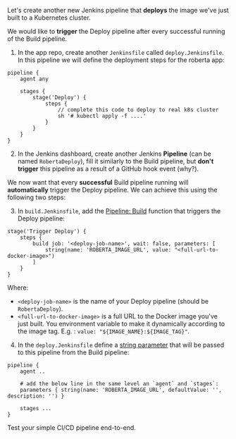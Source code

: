 
Let's create another new Jenkins pipeline that **deploys** the image we've just built to a Kubernetes cluster.

We would like to **trigger** the Deploy pipeline after every successful running of the Build pipeline.

1. In the app repo, create another `Jenkinsfile` called `deploy.Jenkinsfile`. In this pipeline we will define the deployment steps for the roberta app:
```text
pipeline {
    agent any
    
    stages {
        stage('Deploy') {
            steps {
                // complete this code to deploy to real k8s cluster
                sh '# kubectl apply -f ....'
            }
        }
    }
}
``` 

2. In the Jenkins dashboard, create another Jenkins **Pipeline** (can be named `RobertaDeploy`), fill it similarly to the Build pipeline, but **don't trigger** this pipeline as a result of a GitHub hook event (why?).

We now want that every **successful** Build pipeline running will **automatically** trigger the Deploy pipeline. We can achieve this using the following two steps: 

3. In `build.Jenkinsfile`, add the [Pipeline: Build](https://www.jenkins.io/doc/pipeline/steps/pipeline-build-step/) function that triggers the Deploy pipeline:

```text
stage('Trigger Deploy') {
    steps {
        build job: '<deploy-job-name>', wait: false, parameters: [
            string(name: 'ROBERTA_IMAGE_URL', value: "<full-url-to-docker-image>")
        ]
    }
}
```

Where:
- `<deploy-job-name>` is the name of your Deploy pipeline (should be `RobertaDeploy`).
- `<full-url-to-docker-image>` is a full URL to the Docker image you've just built. You environment variable to make it dynamically according to the image tag. E.g. : `value: "${IMAGE_NAME}:${IMAGE_TAG}"`.

4. In the `deploy.Jenkinsfile` define a [string parameter](https://www.jenkins.io/doc/book/pipeline/syntax/#parameters) that will be passed to this pipeline from the Build pipeline:

```text
pipeline {
    agent ..
    
    # add the below line in the same level an `agent` and `stages`:
    parameters { string(name: 'ROBERTA_IMAGE_URL', defaultValue: '', description: '') }

    stages ...
}
```

Test your simple CI/CD pipeline end-to-end.
